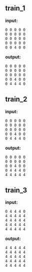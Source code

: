 
## train_1

**input:**
```
0 0 0 0 0
0 0 0 0 0
0 0 0 0 0
0 0 0 0 0
0 0 4 0 0
```


**output:**
```
0 0 0 0 0
0 0 0 0 0
0 0 0 0 0
0 0 4 0 0
0 4 4 4 0
```


## train_2

**input:**
```
0 0 0 0 0
0 0 0 0 0
0 0 0 0 0
0 0 4 0 0
0 4 4 4 0
```


**output:**
```
0 0 0 0 0
0 0 0 0 0
0 0 4 0 0
0 4 4 4 0
4 4 4 4 4
```


## train_3

**input:**
```
0 4 4 4 0
4 4 4 4 4
4 4 4 4 4
4 4 4 4 4
4 4 4 4 4
```


**output:**
```
4 4 4 4 4
4 4 4 4 4
4 4 4 4 4
4 4 4 4 4
4 4 4 4 4
```

